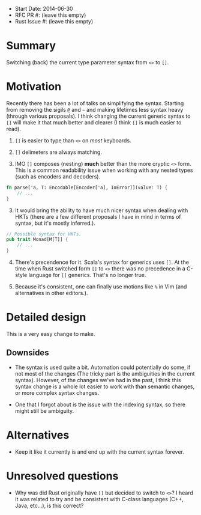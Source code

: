 - Start Date: 2014-06-30
- RFC PR #: (leave this empty)
- Rust Issue #: (leave this empty)

# Summary

Switching (back) the current type parameter syntax from `<>` to `[]`.

# Motivation

Recently there has been a lot of talks on simplifying the syntax. Starting from removing the sigils `@` and `~` and making lifetimes less syntax heavy (through various proposals). I think changing the current generic syntax to `[]` will make it that much better and clearer (I think `[]` is much easier to read).

1. `[]` is easier to type than `<>` on *most* keyboards.

2. `[]` delimeters are always matching.

2. IMO `[]` composes (nesting) **much** better than the more cryptic `<>` form. This is a common readability issue when working with any nested types (such as encoders and decoders).

```rust
fn parse['a, T: Encodable[Encoder['a], IoError]](value: T) {
    // ...
}
```

3. It would bring the ability to have much nicer syntax when dealing with HKTs (there are a few different proposals I have in mind in terms of syntax, but it's mostly inferred.).

```rust
// Possible syntax for HKTs.
pub trait Monad[M[T]] {
    // ...
}
```

4. There's precendence for it. Scala's syntax for generics uses `[]`. At the time when Rust switched form `[]` to `<>` there was no precedence in a C-style language for `[]` generics. That's no longer true.

6. Because it's consistent, one can finally use motions like `%` in Vim (and alternatives in other editors.).

# Detailed design

This is a very easy change to make.

## Downsides

* The syntax is used quite a bit. Automation could potentially do some, if not most of the changes (The tricky part is the ambiguities in the current syntax). However, of the changes we've had in the past, I think this syntax change is a whole lot easier to work with than semantic changes, or more complex syntax changes.

* One that I forgot about is the issue with the indexing syntax, so there might still be ambiguity.

# Alternatives

* Keep it like it currently is and end up with the current syntax forever.

# Unresolved questions

* Why was did Rust originally have `[]` but decided to switch to `<>`? I heard it was related to try and be consistent with C-class languages (C++, Java, etc...), is this correct?
